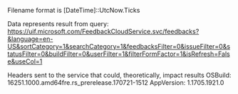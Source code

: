Filename format is [DateTime]::UtcNow.Ticks

Data represents result from query:
https://uif.microsoft.com/FeedbackCloudService.svc/feedbacks?&language=en-US&sortCategory=1&searchCategory=1&feedbacksFilter=0&issueFilter=0&statusFilter=0&buildFilter=0&userFilter=1&filterFormFactor=1&isRefresh=False&useCol=1

Headers sent to the service that could, theoretically, impact results
OSBuild: 16251.1000.amd64fre.rs_prerelease.170721-1512
AppVersion: 1.1705.1921.0